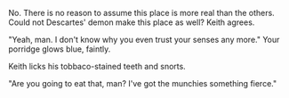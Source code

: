 No. There is no reason to assume this place is more real than the others.
Could not Descartes' demon make this place as well? Keith agrees.

"Yeah, man. I don't know why you even trust your senses any more." Your porridge glows blue, faintly.

Keith licks his tobbaco-stained teeth and snorts.

"Are you going to eat that, man? I've got the munchies something fierce."

